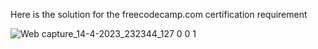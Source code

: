 Here is the solution for the freecodecamp.com certification requirement

![Web capture_14-4-2023_232344_127 0 0 1](https://user-images.githubusercontent.com/84061230/232101313-d1b1869e-bd92-4b55-8455-67e3aac4ec43.jpeg)
